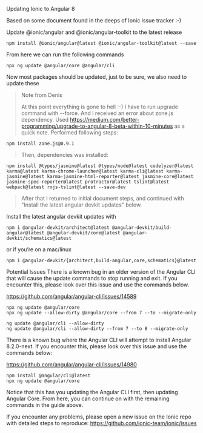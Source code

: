 Updating Ionic to Angular 8

Based on some document found in the deeps of Ionic issue tracker :-)

Update @ionic/angular and @ionic/angular-toolkit to the latest release

```shell
npm install @ionic/angular@latest @ionic/angular-toolkit@latest --save
```

From here we can run the following commands

```shell
npx ng update @angular/core @angular/cli
```
Now most packages should be updated, just to be sure, we also need to update these 
> Note from Denis
>
> At this point everything is gone to hell :-) I have to run upgrade command with --force. And I received an error about zone.js dependency.
> Used https://medium.com/better-programming/upgrade-to-angular-8-beta-within-10-minutes as a quick note. Performed following steps:
```shell
npm install zone.js@0.9.1
```
> Then, dependencies was installed:
```shell
npm install @types/jasmine@latest @types/node@latest codelyzer@latest karma@latest karma-chrome-launcher@latest karma-cli@latest karma-jasmine@latest karma-jasmine-html-reporter@latest jasmine-core@latest jasmine-spec-reporter@latest protractor@latest tslint@latest webpack@latest rxjs-tslint@latest --save-dev
```
> After that I returned to initial document steps, and continued with "Install the latest angular devkit updates" below.

Install the latest angular devkit updates with 

```shell
npm i @angular-devkit/architect@latest @angular-devkit/build-angular@latest @angular-devkit/core@latest @angular-devkit/schematics@latest
```

or if you’re on a mac/linux

```shell
npm i @angular-devkit/{architect,build-angular,core,schematics}@latest
```

Potential Issues
There is a known bug in an older version of the Angular CLI that will cause the update commands to stop running and exit. If you encounter this, please look over this issue and use the commands below.

https://github.com/angular/angular-cli/issues/14589

```shell
npx ng update @angular/core
npx ng update --allow-dirty @angular/core --from 7 --to --migrate-only

ng update @angular/cli --allow-dirty
ng update @angular/cli --allow-dirty --from 7 --to 8 --migrate-only
```


There is a known bug where the Angular CLI will attempt to install Angular 8.2.0-next. If you encounter this, please look over this issue and use the commands below:

https://github.com/angular/angular-cli/issues/14980

```shell
npm install @angular/cli@latest
npx ng update @angular/core
```

Notice that this has you updating the Angular CLI first, then updating Angular Core. From here, you can continue on with the remaining commands in the guide above.


If you encounter any problems, please open a new issue on the Ionic repo with detailed steps to reproduce: https://github.com/ionic-team/ionic/issues

